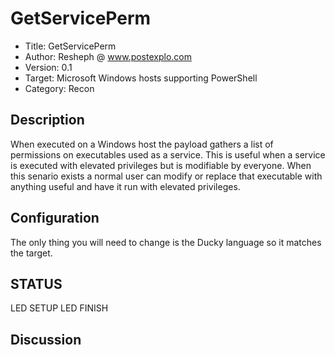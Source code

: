 # GetServicePerm

* Title:         GetServicePerm
* Author:        Resheph @ www.postexplo.com
* Version:       0.1
* Target:        Microsoft Windows hosts supporting PowerShell
* Category:      Recon

## Description

When executed on a Windows host the payload gathers a list of permissions on executables used as a service.
This is useful when a service is executed with elevated privileges but is modifiable by everyone.
When this senario exists a normal user can modify or replace that executable with anything useful and have it run with elevated privileges.

## Configuration

The only thing you will need to change is the Ducky language so it matches the target.

## STATUS

LED SETUP
LED FINISH

## Discussion

